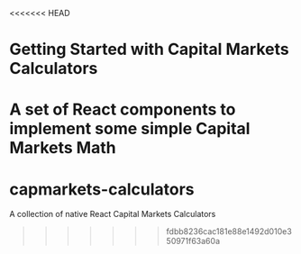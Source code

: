 <<<<<<< HEAD
# Getting Started with Capital Markets Calculators

A set of React components to implement some simple Capital Markets Math
=======
# capmarkets-calculators
A collection of native React Capital Markets Calculators
>>>>>>> fdbb8236cac181e88e1492d010e350971f63a60a
